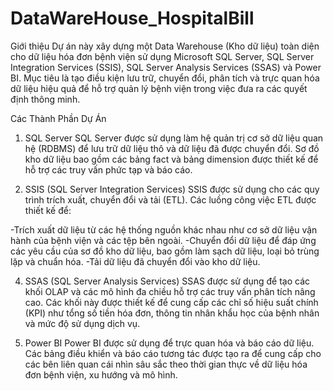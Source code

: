 # DataWareHouse_HospitalBill

Giới thiệu
Dự án này xây dựng một Data Warehouse (Kho dữ liệu) toàn diện cho dữ liệu hóa đơn bệnh viện sử dụng Microsoft SQL Server, SQL Server Integration Services (SSIS), SQL Server Analysis Services (SSAS) và Power BI. Mục tiêu là tạo điều kiện lưu trữ, chuyển đổi, phân tích và trực quan hóa dữ liệu hiệu quả để hỗ trợ quản lý bệnh viện trong việc đưa ra các quyết định thông minh.

Các Thành Phần Dự Án
1. SQL Server
SQL Server được sử dụng làm hệ quản trị cơ sở dữ liệu quan hệ (RDBMS) để lưu trữ dữ liệu thô và dữ liệu đã được chuyển đổi. Sơ đồ kho dữ liệu bao gồm các bảng fact và bảng dimension được thiết kế để hỗ trợ các truy vấn phức tạp và báo cáo.

2. SSIS (SQL Server Integration Services)
SSIS được sử dụng cho các quy trình trích xuất, chuyển đổi và tải (ETL). Các luồng công việc ETL được thiết kế để:

-Trích xuất dữ liệu từ các hệ thống nguồn khác nhau như cơ sở dữ liệu vận hành của bệnh viện và các tệp bên ngoài.
-Chuyển đổi dữ liệu để đáp ứng các yêu cầu của sơ đồ kho dữ liệu, bao gồm làm sạch dữ liệu, loại bỏ trùng lặp và chuẩn hóa.
-Tải dữ liệu đã chuyển đổi vào kho dữ liệu.

4. SSAS (SQL Server Analysis Services)
SSAS được sử dụng để tạo các khối OLAP và các mô hình đa chiều hỗ trợ các truy vấn phân tích nâng cao. Các khối này được thiết kế để cung cấp các chỉ số hiệu suất chính (KPI) như tổng số tiền hóa đơn, thông tin nhân khẩu học của bệnh nhân và mức độ sử dụng dịch vụ.

5. Power BI
Power BI được sử dụng để trực quan hóa và báo cáo dữ liệu. Các bảng điều khiển và báo cáo tương tác được tạo ra để cung cấp cho các bên liên quan cái nhìn sâu sắc theo thời gian thực về dữ liệu hóa đơn bệnh viện, xu hướng và mô hình.
